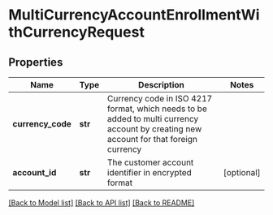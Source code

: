 # MultiCurrencyAccountEnrollmentWithCurrencyRequest

## Properties
Name | Type | Description | Notes
------------ | ------------- | ------------- | -------------
**currency_code** | **str** | Currency code  in ISO 4217 format, which needs to be added to multi currency account by creating new account for that foreign currency | 
**account_id** | **str** | The customer account identifier in encrypted format | [optional] 

[[Back to Model list]](../README.md#documentation-for-models) [[Back to API list]](../README.md#documentation-for-api-endpoints) [[Back to README]](../README.md)

